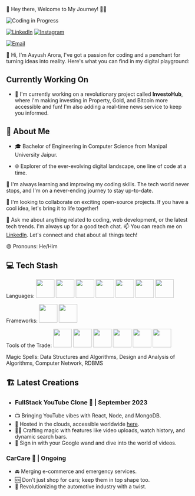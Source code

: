 

🚀 Hey there, Welcome to My Journey! 👨‍💻


![Coding in Progress](https://img.shields.io/badge/Coding-in%20Progress-blueviolet)

[![LinkedIn](https://img.shields.io/badge/LinkedIn-Connect-%230077B5)](https://www.linkedin.com/in/your-linkedin-profile)
[![Instagram](https://img.shields.io/badge/Instagram-Follow%20Me-%23E4405F)](https://www.instagram.com/arora__aayush)

[![Email](https://img.shields.io/badge/Email-Contact%20Me-%230078D4)](mailto:aayusharora2510@gmail.com)


👋 Hi, I'm Aayush Arora, I've got a passion for coding and a penchant for turning ideas into reality. Here's what you can find in my digital playground:
## Currently Working On

- 🔭 I'm currently working on a revolutionary project called **InvestoHub**, where I'm making investing in Property, Gold, and Bitcoin more accessible and fun! I'm also adding a real-time news service to keep you informed.

## 🌟 About Me
- 🎓 Bachelor of Engineering in Computer Science from Manipal University Jaipur.
  
- 🌐 Explorer of the ever-evolving digital landscape, one line of code at a time.

🌱 I'm always learning and improving my coding skills. The tech world never stops, and I'm on a never-ending journey to stay up-to-date.

👯 I'm looking to collaborate on exciting open-source projects. If you have a cool idea, let's bring it to life together!

💬 Ask me about anything related to coding, web development, or the latest tech trends. I'm always up for a good tech chat.
📫 You can reach me on [LinkedIn](https://www.linkedin.com/in/aayusharora14/). Let's connect and chat about all things tech!

😄 Pronouns: He/Him

## 💻 Tech Stash
Languages:
<img src="https://img.icons8.com/color/48/000000/c-programming.png" width="50" height="50"/> 
<img src="https://img.icons8.com/color/48/000000/python.png" width="50" height="50"/> 
<img src="https://img.icons8.com/color/48/000000/java-coffee-cup-logo.png" width="50" height="50"/>
<img src="https://img.icons8.com/color/48/000000/html-5.png" width="50" height="50"/> 
<img src="https://img.icons8.com/color/48/000000/javascript.png" width="50" height="50"/>
<img src="https://img.icons8.com/color/48/000000/sql.png" width="50" height="50"/>
<img src="https://img.icons8.com/color/48/000000/php.png" width="50" height="50"/>

Frameworks:
<img src="https://img.icons8.com/color/48/000000/react-native.png" width="50" height="50"/>
<img src="https://img.icons8.com/color/48/000000/css3.png" width="50" height="50"/>

Tools of the Trade:
<img src="https://img.icons8.com/color/48/000000/visual-studio-code-2019.png" width="50" height="50"/>
<img src="https://img.icons8.com/color/48/000000/pycharm.png" width="50" height="50"/> 
<img src="https://img.icons8.com/color/48/000000/eclipse.png" width="50" height="50"/>
<img src="https://img.icons8.com/color/48/000000/android-studio.png" width="50" height="50"/>
<img src="https://img.icons8.com/color/48/000000/microsoft.png" width="50" height="50"/>
<img src="https://img.icons8.com/fluency/48/000000/github.png" width="50" height="50"/>


Magic Spells:
 Data Structures and Algorithms,
 Design and Analysis of Algorithms,
 Computer Network,
 RDBMS


## 🏗️ Latest Creations

- ### FullStack YouTube Clone 🎥 | September 2023
- 📺 Bringing YouTube vibes with React, Node, and MongoDB.
- 📡 Hosted in the clouds, accessible worldwide [here](https://youtubeclonebyaayusharora.netlify.app).
- 🧙‍♂️ Crafting magic with features like video uploads, watch history, and dynamic search bars.
- 🤖 Sign in with your Google wand and dive into the world of videos.

### CarCare 🚗 | Ongoing
- 🚘 Merging e-commerce and emergency services.
- 🆘 Don't just shop for cars; keep them in top shape too.
- 🔧 Revolutionizing the automotive industry with a twist.

